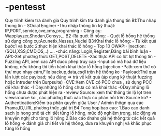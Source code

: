 # -pentesst
Quy trinh kiem tra danh gia
Quy trinh kỉm tra danh gia thong tin
B1:Thu nhap thong tin
	-	SOcial Enginer
	-Thu nhập thông tin kỹ thuật: IP,PORT,service,cve,cms,programing
	- Công cụ: Wapplayzer,Shodan,Censys,..
B2 :Rà quét lỗ hỗng:
	- Quét lỗ hổng hệ thống sử dụng công cụ:Acunetix,Nessus,Nuclei
B3:Khai thác lỗ hổng:
	- Từ kết quả bước1 và bước 2:thực hiện khai thác lỗ hổng
	- Top 10 OWAP:- Ịnection:(SQLI,XSS,CMD,OS,..)
		....
	-chức năng: Login,Register,Đăng bài bình luận
	-API:-Xét phương thức GET,POST,DELETE
	-Xác thực:API có lột lọt thông tin
	- Fuzzing API, xem cac API duoc phep truy cap
	-Input:có mã hoá dữ liệu không, nếu không thì tiến hành khai thác lỗ hỗng Ịnjection
	-Path:xem thử có thư mục nhạy cảm,File backup,data,csdl trên hệ thống ko
	-Payload:Thử qua lần lượt các payload; nếu đúng => trả về kết quả (áp dụng kỹ thuật fuzzing hoặc Intruder trên Burpsuite)
	-CVE:Xem CVE có POC chưa , sử dụng POC để khai thác
	-1 Day:những lỗ hổng chưa có mã khai thác
	-0Day:những lỗ hổng chưa được phát hiện ra
	-review Source: xem thử thông tin lộ lọt tren viewsrource ko , các phương thưc xác thực có phản hồi trên Source ko?
	- Authentication:Kiểm tra phân quyền giữa User / Admin thôgn qua các Prama,ID,URL,phương thức ,giá trị
B4 Tong hop bao cao:
1.Bao cao danh sach lo hong :mô tả chi tiết từng lổ hổng, mức độ nghiêm trọng, tác động và khuyến nghị cho từng lổ hổng
2.Báo cáo đnahs giá hệ thống:từ các kết quả lổ hổng => đánh giá chi tiết vè hệ thống, đưa ra khuyến nghị và khắc phục từng lổ hổng
